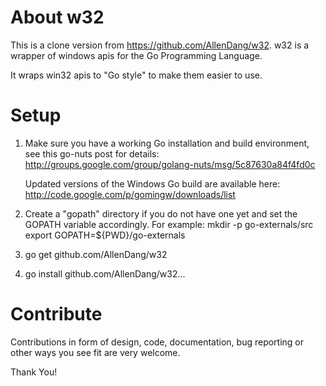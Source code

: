 About w32
==========
This is a clone version from https://github.com/AllenDang/w32.
w32 is a wrapper of windows apis for the Go Programming Language.

It wraps win32 apis to "Go style" to make them easier to use.

Setup
=====

1. Make sure you have a working Go installation and build environment, 
   see this go-nuts post for details:
   http://groups.google.com/group/golang-nuts/msg/5c87630a84f4fd0c
   
   Updated versions of the Windows Go build are available here:
   http://code.google.com/p/gomingw/downloads/list
   
2. Create a "gopath" directory if you do not have one yet and set the
   GOPATH variable accordingly. For example:
   mkdir -p go-externals/src
   export GOPATH=${PWD}/go-externals

3. go get github.com/AllenDang/w32

4. go install github.com/AllenDang/w32...

Contribute
==========

Contributions in form of design, code, documentation, bug reporting or other
ways you see fit are very welcome.

Thank You!
